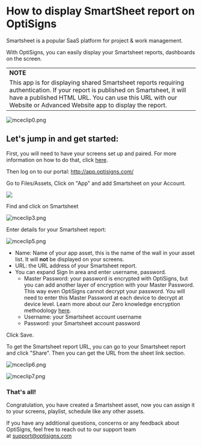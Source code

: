 # How to display SmartSheet report on OptiSigns

Smartsheet is a popular SaaS platform for project & work management.

With OptiSigns, you can easily display your Smartsheet reports, dashboards on the screen.

|  |
| --- |
| **NOTE** |
| This app is for displaying shared Smartsheet reports requiring authentication. If your report is published on Smartsheet, it will have a published HTML URL. You can use this URL with our Website or Advanced Website app to display the report. |

![mceclip0.png](https://support.optisigns.com/hc/article_attachments/8400032137875)

## **Let's jump in and get started:**

First, you will need to have your screens set up and paired. For more information on how to do that, click [here](https://www.optisigns.com/blog/how-to-set-up-digital-signs-with-optisigns-and-amazon-fire-tv).

Then log on to our portal: <http://app.optisigns.com/>

Go to Files/Assets, Click on "App" and add Smartsheet on your Account.

![](https://support.optisigns.com/hc/article_attachments/26483454302227)

Find and click on Smartsheet

![mceclip3.png](https://support.optisigns.com/hc/article_attachments/8400128864531)

Enter details for your Smartsheet report:

![mceclip5.png](https://support.optisigns.com/hc/article_attachments/8400173303955)

* Name: Name of your app asset, this is the name of the wall in your asset list. It will **not** be displayed on your screens.
* URL: the URL address of your Smartsheet report.
* You can expand Sign In area and enter username, password.
  + Master Password: your password is encrypted with OptiSigns, but you can add another layer of encryption with your Master Password. This way even OptiSigns cannot decrypt your password. You will need to enter this Master Password at each device to decrypt at device level. Learn more about our Zero knowledge encryption methodology [here](https://support.optisigns.com/hc/en-us/articles/1500012522362-How-to-use-Web-Scripting-App).
  + Username: your Smartsheet account username
  + Password: your Smartsheet account password

Click Save.

To get the Smartsheet report URL, you can go to your Smartsheet report and click "Share". Then you can get the URL from the sheet link section.

![mceclip6.png](https://support.optisigns.com/hc/article_attachments/8400222153875)

![mceclip7.png](https://support.optisigns.com/hc/article_attachments/8400310710931)

### **That's all!**

Congratulation, you have created a Smartsheet asset, now you can assign it to your screens, playlist, schedule like any other assets.

If you have any additional questions, concerns or any feedback about OptiSigns, feel free to reach out to our support team at [support@optisigns.com](mailto:support@optisigns.com)